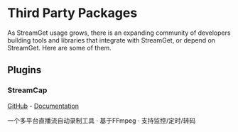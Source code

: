 # Third Party Packages

As StreamGet usage grows, there is an expanding community of developers building tools and libraries that integrate with StreamGet, or depend on StreamGet. Here are some of them.

## Plugins

### StreamCap

[GitHub](https://github.com/ihmily/StreamCap/) - [Documentation](https://github.com/ihmily/StreamCap/)

一个多平台直播流自动录制工具 · 基于FFmpeg · 支持监控/定时/转码